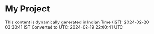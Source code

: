 # My Project

This content is dynamically generated in Indian Time (IST): 2024-02-20 03:30:41 IST
Converted to UTC: 2024-02-19 22:00:41 UTC
